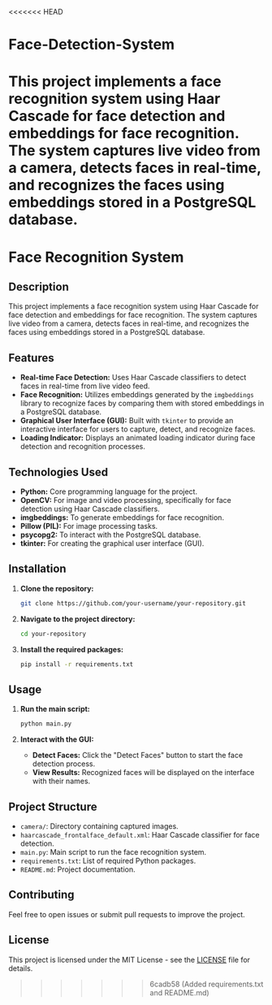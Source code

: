 <<<<<<< HEAD
# Face-Detection-System
This project implements a face recognition system using Haar Cascade for face detection and embeddings for face recognition. The system captures live video from a camera, detects faces in real-time, and recognizes the faces using embeddings stored in a PostgreSQL database.
=======
# Face Recognition System

## Description

This project implements a face recognition system using Haar Cascade for face detection and embeddings for face recognition. The system captures live video from a camera, detects faces in real-time, and recognizes the faces using embeddings stored in a PostgreSQL database.

## Features

- **Real-time Face Detection:** Uses Haar Cascade classifiers to detect faces in real-time from live video feed.
- **Face Recognition:** Utilizes embeddings generated by the `imgbeddings` library to recognize faces by comparing them with stored embeddings in a PostgreSQL database.
- **Graphical User Interface (GUI):** Built with `tkinter` to provide an interactive interface for users to capture, detect, and recognize faces.
- **Loading Indicator:** Displays an animated loading indicator during face detection and recognition processes.

## Technologies Used

- **Python:** Core programming language for the project.
- **OpenCV:** For image and video processing, specifically for face detection using Haar Cascade classifiers.
- **imgbeddings:** To generate embeddings for face recognition.
- **Pillow (PIL):** For image processing tasks.
- **psycopg2:** To interact with the PostgreSQL database.
- **tkinter:** For creating the graphical user interface (GUI).

## Installation

1. **Clone the repository:**
    ```sh
    git clone https://github.com/your-username/your-repository.git
    ```

2. **Navigate to the project directory:**
    ```sh
    cd your-repository
    ```

3. **Install the required packages:**
    ```sh
    pip install -r requirements.txt
    ```

## Usage

1. **Run the main script:**
    ```sh
    python main.py
    ```

2. **Interact with the GUI:**
   - **Detect Faces:** Click the "Detect Faces" button to start the face detection process.
   - **View Results:** Recognized faces will be displayed on the interface with their names.

## Project Structure

- `camera/`: Directory containing captured images.
- `haarcascade_frontalface_default.xml`: Haar Cascade classifier for face detection.
- `main.py`: Main script to run the face recognition system.
- `requirements.txt`: List of required Python packages.
- `README.md`: Project documentation.

## Contributing

Feel free to open issues or submit pull requests to improve the project.

## License

This project is licensed under the MIT License - see the [LICENSE](LICENSE) file for details.
>>>>>>> 6cadb58 (Added requirements.txt and README.md)
